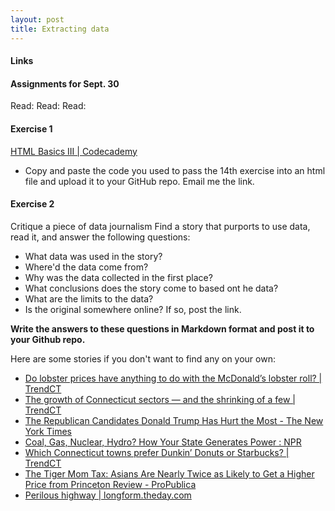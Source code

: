 ```yaml
---
layout: post
title: Extracting data
---
```



#### Links

#### Assignments for Sept. 30

Read:
Read: 
Read: 

#### Exercise 1

[HTML Basics III | Codecademy](https://www.codecademy.com/courses/web-beginner-en-f8mcL/0/1)

* Copy and paste the code you used to pass the 14th exercise into an html file and upload it to your GitHub repo. Email me the link.

#### Exercise 2

Critique a piece of data journalism
Find a story that purports to use data, read it, and answer the following questions:

* What data was used in the story? 
* Where'd the data come from? 
* Why was the data collected in the first place?
* What conclusions does the story come to based ont he data?
* What are the limits to the data?
* Is the original somewhere online? If so, post the link.

**Write the answers to these questions in Markdown format and post it to your Github repo.**

Here are some stories if you don't want to find any on your own:

* [Do lobster prices have anything to do with the McDonald’s lobster roll? | TrendCT](http://trendct.org/2015/07/09/do-lobster-prices-have-anything-to-do-with-the-mcdonalds-lobster-roll/)
* [The growth of Connecticut sectors — and the shrinking of a few | TrendCT](http://trendct.org/2015/07/08/gdp-of-industry-subsectors-over-time/)
* [The Republican Candidates Donald Trump Has Hurt the Most - The New York Times](http://www.nytimes.com/2015/09/15/upshot/the-candidates-donald-trump-has-hurt-the-most.html?_r=0)
* [Coal, Gas, Nuclear, Hydro? How Your State Generates Power : NPR](http://www.npr.org/2015/09/10/319535020/coal-gas-nuclear-hydro-how-your-state-generates-power)
* [Which Connecticut towns prefer Dunkin’ Donuts or Starbucks? | TrendCT](http://trendct.org/2015/08/10/which-connecticut-towns-prefer-dunkin-donuts-or-starbucks/)
* [The Tiger Mom Tax: Asians Are Nearly Twice as Likely to Get a Higher Price from Princeton Review - ProPublica](https://www.propublica.org/article/asians-nearly-twice-as-likely-to-get-higher-price-from-princeton-review)
* [Perilous highway | longform.theday.com](http://longform.theday.com/i95-perilous-highway/)


